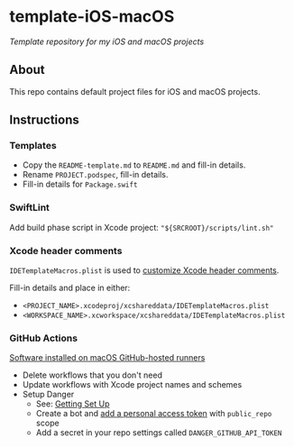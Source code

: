 # template-iOS-macOS

*Template repository for my iOS and macOS projects*

## About

This repo contains default project files for iOS and macOS projects.

## Instructions

### Templates

- Copy the `README-template.md` to `README.md` and fill-in details.
- Rename `PROJECT.podspec`, fill-in details.
- Fill-in details for `Package.swift`

### SwiftLint

Add build phase script in Xcode project: `"${SRCROOT}/scripts/lint.sh"`

### Xcode header comments

`IDETemplateMacros.plist` is used to [customize Xcode header comments](https://oleb.net/blog/2017/07/xcode-9-text-macros/).

Fill-in details and place in either:
- `<PROJECT_NAME>.xcodeproj/xcshareddata/IDETemplateMacros.plist`
- `<WORKSPACE_NAME>.xcworkspace/xcshareddata/IDETemplateMacros.plist`

### GitHub Actions

[Software installed on macOS GitHub-hosted runners](https://github.com/actions/virtual-environments/blob/master/images/macos/macos-10.15-Readme.md)

- Delete workflows that you don't need
- Update workflows with Xcode project names and schemes
- Setup Danger
    - See: [Getting Set Up](https://danger.systems/guides/getting_started.html)
    - Create a bot and [add a personal access token](https://github.com/settings/tokens/new) with `public_repo` scope
    - Add a secret in your repo settings called `DANGER_GITHUB_API_TOKEN`
